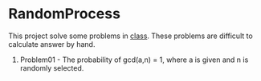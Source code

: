# RandomProcess
This project solve some problems in [class](http://class-qry.acad.ncku.edu.tw/syllabus/online_display.php?syear=0106&sem=2&co_no=N953500&class_code=). These problems are difficult to calculate answer by hand.

1. Problem01 - The probability of gcd(a,n) = 1, where a is given and n is randomly selected.